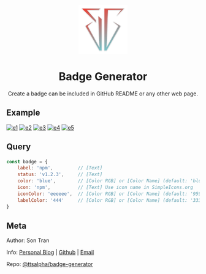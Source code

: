 <div align="center">
    <img src="public/logo.png" width="128" height="128" alt=""/>
    <h1>Badge Generator</h1>
    <p>Create a badge can be included in GitHub README or any other web page.</p>
</div>

## Example

[![e1][e1]][home-url]
[![e2][e2]][home-url]
[![e3][e3]][home-url]
[![e4][e4]][home-url]
[![e5][e5]][home-url]

## Query

```javascript
const badge = {
    label: 'npm',         // [Text]
    status: 'v1.2.3',     // [Text]
    color: 'blue',        // [Color RGB] or [Color Name] (default: 'blue')
    icon: 'npm',          // [Text] Use icon name in SimpleIcons.org
    iconColor: 'eeeeee',  // [Color RGB] or [Color Name] (default: '959da5')
    labelColor: '444'     // [Color RGB] or [Color Name] (default: '333333')
}
```

## Meta

Author: Son Tran

Info: [Personal Blog][ttsalpha-url] | [Github][github-url] | [Email][email-url]

Repo: [@ttsalpha/badge-generator][repo-url]

[ttsalpha-url]: https://ttsalpha.github.io

[github-url]: https://github.com/ttsalpha

[email-url]: mailto:ttsalpha@icloud.com

[repo-url]: https://github.com/ttsalpha/badge-generator

[home-url]: https://badge-generator.vercel.app

[e1]: https://badge-generator.vercel.app/api?icon=github&label=test&status=passing&color=green

[e2]: https://badge-generator.vercel.app/api?icon=npm&label=package&status=v1.3.2&color=teal

[e3]: https://badge-generator.vercel.app/api?label=license&status=GPL-3.0&color=pink

[e4]: https://badge-generator.vercel.app/api?icon=twitter&label=account&status=ttsalpha&color=1DA1F2&iconColor=1DA1F2

[e5]: https://badge-generator.vercel.app/api?icon=typescript&iconColor=white&label=TypeScript&labelColor=blue
